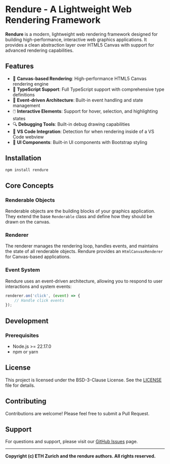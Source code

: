 # Rendure - A Lightweight Web Rendering Framework

**Rendure** is a modern, lightweight web rendering framework designed for
building high-performance, interactive web graphics applications. It provides a
clean abstraction layer over HTML5 Canvas with support for advanced rendering
capabilities.

## Features

- 🎨 **Canvas-based Rendering**: High-performance HTML5 Canvas rendering engine
- 🔧 **TypeScript Support**: Full TypeScript support with comprehensive type definitions
- 🎯 **Event-driven Architecture**: Built-in event handling and state management
- 🖱️ **Interactive Elements**: Support for hover, selection, and highlighting states
- 🔍 **Debugging Tools**: Built-in debug drawing capabilities
- 📱 **VS Code Integration**: Detection for when rendering inside of a VS Code webview
- 🎪 **UI Components**: Built-in UI components with Bootstrap styling

## Installation

```bash
npm install rendure
```

## Core Concepts

### Renderable Objects
Renderable objects are the building blocks of your graphics application. They extend the base `Renderable` class and define how they should be drawn on the canvas.

### Renderer
The renderer manages the rendering loop, handles events, and maintains the state of all renderable objects. Rendure provides an `HtmlCanvasRenderer` for Canvas-based applications.

### Event System
Rendure uses an event-driven architecture, allowing you to respond to user interactions and system events:

```typescript
renderer.on('click', (event) => {
    // Handle click events
});
```

## Development

### Prerequisites

- Node.js >= 22.17.0
- npm or yarn

## License

This project is licensed under the BSD-3-Clause License. See the [LICENSE](LICENSE) file for details.

## Contributing

Contributions are welcome! Please feel free to submit a Pull Request.

## Support

For questions and support, please visit our [GitHub Issues](https://github.com/spcl/rendure/issues) page.

---

**Copyright (c) ETH Zurich and the rendure authors. All rights reserved.**
